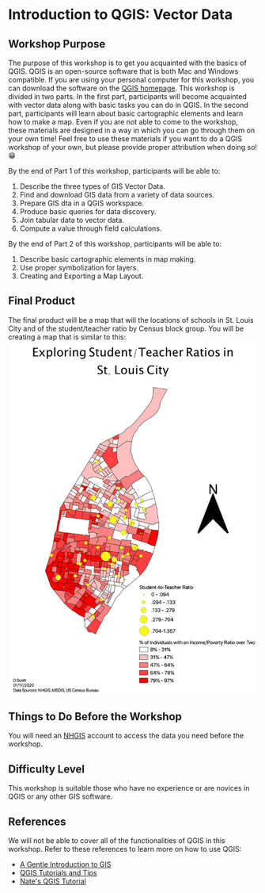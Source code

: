 # Introduction to QGIS: Vector Data

## Workshop Purpose
The purpose of this workshop is to get you acquainted with the basics of QGIS. QGIS is an open-source software that is both Mac and Windows compatible. If you are using your personal computer for this workshop, you can download the software on the [QGIS homepage](https://qgis.org/en/site/). This workshop is divided in two parts. In the first part, participants will become acquainted with vector data along with basic tasks you can do in QGIS. In the second part, participants will learn about basic cartographic elements and learn how to make a map. Even if you are not able to come to the workshop, these materials are designed in a way in which you can go through them on your own time! Feel free to use these materials if you want to do a QGIS workshop of your own, but please provide proper attribution when doing so! :grin:

By the end of Part 1 of this workshop, participants will be able to:
1. Describe the three types of GIS Vector Data.
2. Find and download GIS data from a variety of data sources.
3. Prepare GIS dta in a QGIS workspace.
4. Produce basic queries for data discovery.
5. Join tabular data to vector data.
6. Compute a value through field calculations.

By the end of Part 2 of this workshop, participants will be able to:
1. Describe basic cartographic elements in map making.
2. Use proper symbolization for layers.
3. Creating and Exporting a Map Layout.


## Final Product
The final product will be a map that will the locations of schools in St. Louis City and of the student/teacher ratio by Census block group. You will be creating a map that is similar to this:
![](Pictures/stl_map.png)

## Things to Do Before the Workshop
You will need an [NHGIS](https://www.nhgis.org/) account to access the data you need before the workshop. 

## Difficulty Level
This workshop is suitable those who have no experience or are novices in QGIS or any other GIS software.

## References
We will not be able to cover all of the functionalities of QGIS in this workshop. Refer to these references to learn more on how to use QGIS:
- [A Gentle Introduction to GIS](https://docs.qgis.org/3.4/en/docs/gentle_gis_introduction/index.html)
- [QGIS Tutorials and Tips](https://www.qgistutorials.com/en/)
- [Nate's QGIS Tutorial](https://nates-intro-to-qgis.readthedocs.io/en/latest/)
